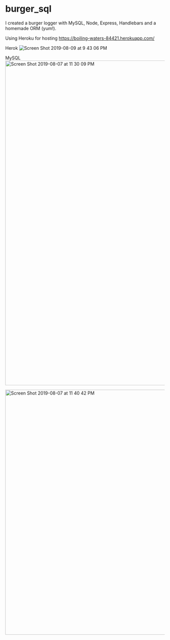 # burger_sql

I created a burger logger with MySQL, Node, Express, Handlebars and a homemade ORM (yum!). 


Using Heroku for hosting https://boiling-waters-84421.herokuapp.com/

Herok
![Screen Shot 2019-08-09 at 9 43 06 PM](https://user-images.githubusercontent.com/49299319/62817735-5dcacd00-baf0-11e9-8027-cf8930984ca8.png)

MySQL
<img width="1022" alt="Screen Shot 2019-08-07 at 11 30 09 PM" src="https://user-images.githubusercontent.com/49299319/62680364-eb30e480-b96b-11e9-9d72-4af3ea911813.png">

<img width="771" alt="Screen Shot 2019-08-07 at 11 40 42 PM" src="https://user-images.githubusercontent.com/49299319/62680747-cf7a0e00-b96c-11e9-85bf-4bea89996dc7.png">
